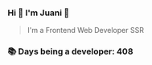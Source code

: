 ### Hi 👋 I&#39;m Juani 🦁

> I&#39;m a Frontend Web Developer SSR

### 📚 Days being a developer: 408
